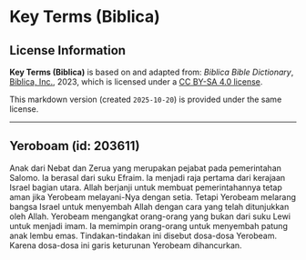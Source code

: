 # Key Terms (Biblica)

## License Information

**Key Terms (Biblica)** is based on and adapted from: _Biblica Bible Dictionary_, [Biblica, Inc.](https://www.biblica.com/), 2023, which is licensed under a [CC BY-SA 4.0 license](https://creativecommons.org/licenses/by-sa/4.0/legalcode.en).

This markdown version (created `2025-10-20`) is provided under the same license.



--------------------------------

## Yeroboam (id: 203611)

Anak dari Nebat dan Zerua yang merupakan pejabat pada pemerintahan Salomo. Ia berasal dari suku Efraim. Ia menjadi raja pertama dari kerajaan Israel bagian utara. Allah berjanji untuk membuat pemerintahannya tetap aman jika Yerobeam melayani\-Nya dengan setia. Tetapi Yerobeam melarang bangsa Israel untuk menyembah Allah dengan cara yang telah ditunjukkan oleh Allah. Yerobeam mengangkat orang\-orang yang bukan dari suku Lewi untuk menjadi imam. Ia memimpin orang\-orang untuk menyembah patung anak lembu emas. Tindakan\-tindakan ini disebut dosa\-dosa Yerobeam. Karena dosa\-dosa ini garis keturunan Yerobeam dihancurkan.


